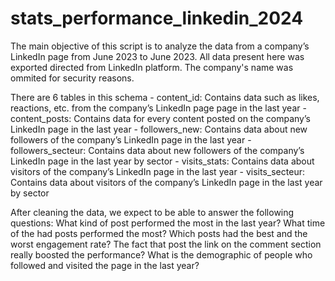 # stats_performance_linkedin_2024

The main objective of this script is to analyze the data from a company’s LinkedIn page from June 2023 to June 2023. All data present here was exported directed from LinkedIn platform. The company's name was ommited for security reasons. 

 There are 6 tables in this schema
	- content_id: Contains data such as likes, reactions, etc. from the company’s LinkedIn page page in the last year
	- content_posts: Contains data for every content posted on the company’s LinkedIn page in the last year
	- followers_new: Contains data about new followers of the company’s LinkedIn page in the last year
	- followers_secteur: Contains data about new followers of the company’s LinkedIn page in the last year by sector
	- visits_stats: Contains data about visitors of the company’s LinkedIn page in the last year
	- visits_secteur: Contains data about visitors of the company’s LinkedIn page in the last year by sector

After cleaning the data, we expect to be able to answer the following questions:
	 What kind of post performed the most in the last year?
     What time of the had posts performed the most?
	 Which posts had the best and the worst engagement rate?
	 The fact that post the link on the comment section really boosted the performance?
	 What is the demographic of people who followed and visited the page in the last year? 

